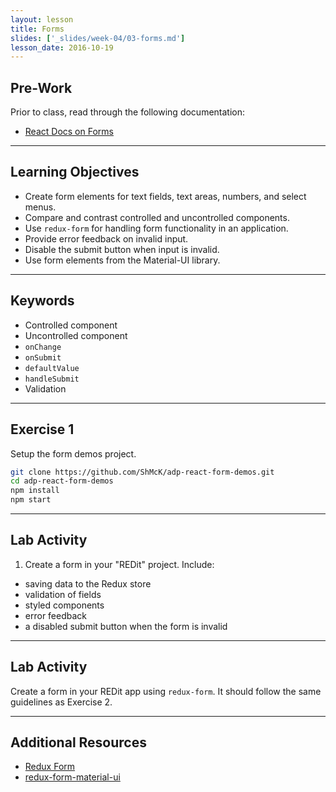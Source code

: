 ```yaml
---
layout: lesson
title: Forms
slides: ['_slides/week-04/03-forms.md']
lesson_date: 2016-10-19
---
```


## Pre-Work

Prior to class, read through the following documentation:

- [React Docs on Forms](https://facebook.github.io/react/docs/forms.html)

---

## Learning Objectives

- Create form elements for text fields, text areas, numbers, and select menus.
- Compare and contrast controlled and uncontrolled components.
- Use `redux-form` for handling form functionality in an application.
- Provide error feedback on invalid input.
- Disable the submit button when input is invalid.
- Use form elements from the Material-UI library.

---

## Keywords

- Controlled component
- Uncontrolled component
- `onChange`
- `onSubmit`
- `defaultValue`
- `handleSubmit`
- Validation

---

## Exercise 1

Setup the form demos project.

```bash
git clone https://github.com/ShMcK/adp-react-form-demos.git
cd adp-react-form-demos
npm install
npm start
```

---

## Lab Activity

1. Create a form in your "REDit" project. Include:
  - saving data to the Redux store
  - validation of fields
  - styled components
  - error feedback
  - a disabled submit button when the form is invalid

---

## Lab Activity

Create a form in your REDit app using `redux-form`. It should follow the same guidelines as Exercise 2.

---

## Additional Resources

- [Redux Form](http://redux-form.com/)
- [redux-form-material-ui](http://erikras.github.io/redux-form-material-ui/)

